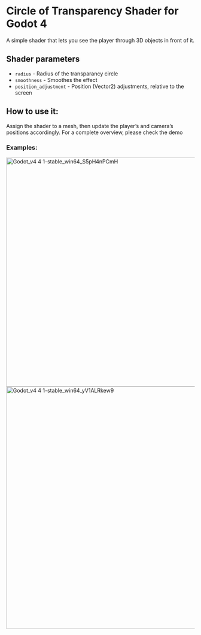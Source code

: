 # Circle of Transparency Shader for Godot 4
A simple shader that lets you see the player through 3D objects in front of it.

## Shader parameters
* `radius` - Radius of the transparancy circle
* `smoothness` - Smoothes the effect
* `position_adjustment` - Position (Vector2) adjustments, relative to the screen

## How to use it:

Assign the shader to a mesh, then update the player’s and camera’s positions accordingly. For a complete overview, please check the demo

### Examples:
<img width="963" height="612" alt="Godot_v4 4 1-stable_win64_S5pH4nPCmH" src="https://github.com/user-attachments/assets/4d12762a-32aa-40d1-ae3d-debe8afe4f1c" />

<img width="1152" height="648" alt="Godot_v4 4 1-stable_win64_yV1ALRkew9" src="https://github.com/user-attachments/assets/3a44f95d-cdd0-40fd-ba9d-dff72fbecd72" />
